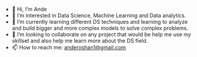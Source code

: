 - 👋 Hi, I’m Ande 
- 👀 I’m interested in Data Science, Machine Learning and Data analytics.
- 🌱 I’m currently learning different DS techniques and learning to analyze and build bigger and more complex models to solve complex problems.
- 💞️ I’m looking to collaborate on any project that would be help me use my skillset and also help me learn more about the DS field.
- 📫 How to reach me: anderoshan1@gmail.com

<!---
Pumpern1ckel/Pumpern1ckel is a ✨ special ✨ repository because its `README.md` (this file) appears on your GitHub profile.
You can click the Preview link to take a look at your changes.
--->
